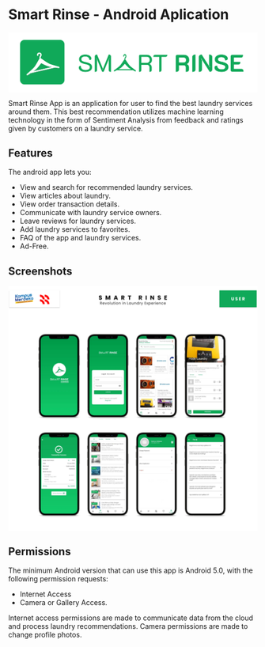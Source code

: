 # Smart Rinse - Android Aplication

<img src="assets/smart-rinse.jpg" align="center">

Smart Rinse App is an application for user to find the best laundry services around them. This best recommendation utilizes machine learning technology in the form of Sentiment Analysis from feedback and ratings given by customers on a laundry service.


## Features

The android app lets you:
- View and search for recommended laundry services.
- View articles about laundry.
- View order transaction details.
- Communicate with laundry service owners.
- Leave reviews for laundry services.
- Add laundry services to favorites.
- FAQ of the app and laundry services.
- Ad-Free.

## Screenshots

<img src="assets/banner-product.jpg" align="center">

## Permissions

The minimum Android version that can use this app is Android 5.0, with the following permission requests:
- Internet Access
- Camera or Gallery Access.

Internet access permissions are made to communicate data from the cloud and process laundry recommendations. Camera permissions are made to change profile photos.
